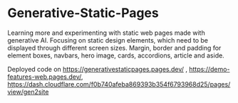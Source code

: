 # Generative-Static-Pages
Learning more and experimenting with static web pages made with generative AI.
Focusing on static design elements, which need to be displayed through different 
screen sizes. Margin, border and padding for element boxes, navbars, hero image, 
cards, accordions, article and aside.

Deployed code on https://generativestaticpages.pages.dev/ , https://demo-features-web.pages.dev/, https://dash.cloudflare.com/f0b740afeba869393b354f6793968d25/pages/view/gen2site
